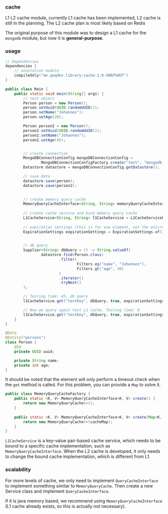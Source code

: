 ### cache

L1 L2 cache module, currently L1 cache has been implemented, L2 cache is still in the planning. The L2 cache plan is most likely based on Redis

The original purpose of this module was to design a L1 cache for the `mongodb` module, but now it is **general-purpose**.

### usage

```kotlin
// Dependencies
dependencies {
    // annotation module
    compileOnly("me.qwqdev.library:cache:1.0-SNAPSHOT")
}
```

```java
public class Main {
    public static void main(String[] args) {
        // test object
        Person person = new Person();
        person.setUuid(UUID.randomUUID());
        person.setName("Johannes");
        person.setAge(20);

        Person person2 = new Person();
        person2.setUuid(UUID.randomUUID());
        person2.setName("Johannes");
        person2.setAge(45);


        // create connection
        MongoDBConnectionConfig mongoDBConnectionConfig =
                MongoDBConnectionConfigFactory.create("test", "mongodb://localhost:27017/");
        Datastore datastore = mongoDBConnectionConfig.getDatastore();

        // save data
        datastore.save(person);
        datastore.save(person2);

        
        // create memory query cache
        MemoryQueryCacheInterface<String, String> memoryQueryCacheInterface = MemoryQueryCacheFactory.create();
        
        // create cache service and bind memory query cache
        L1CacheService<String, String> l1CacheService = L1CacheServiceFactory.create(memoryQueryCacheInterface);
        
        // expiration settings (this is for one element, not the entire map)
        ExpirationSettings expirationSettings = ExpirationSettings.of(100, TimeUnit.DAYS);

        
        // db query
        Supplier<String> dbQuery = () -> String.valueOf(
                datastore.find(Person.class)
                        .filter(
                                Filters.eq("name", "Johannes"),
                                Filters.gt("age", 30)
                        )
                        .iterator()
                        .tryNext()
        );

        // Testing time: 45, db query
        l1CacheService.get("testKey", dbQuery, true, expirationSettings);

        // Now we query again test L1 cache, Testing time: 0
        l1CacheService.get("testKey", dbQuery, true, expirationSettings);
    }
}

@Data
@Entity("persons")
class Person {
    @Id
    private UUID uuid;

    private String name;
    private int age;
}
```

It should be noted that the element will only perform a timeout check when the `get` method is called. For this problem, you can provide a `Map` to solve it.

```java
public class MemoryQueryCacheFactory {
    public static <K, V> MemoryQueryCacheInterface<K, V> create() {
        return new MemoryQueryCache<>();
    }
    
    public static <K, V> MemoryQueryCacheInterface<K, V> create(Map<K, CacheItem<V>> cacheMap) {
        return new MemoryQueryCache<>(cacheMap);
    }
}
```

`L1CacheService` is a key-value pair-based cache service, which needs to be bound to a specific cache implementation, 
such as `MemoryQueryCacheInterface`. When the L2 cache is developed, it only needs to change the bound cache implementation, which is different from L1.

### scalability

For more levels of cache, we only need to implement `QueryCacheInterface` to implement something similar to `MemoryQueryCache`. Then create a new Service class and implement `QueryCacheInterface`.

If it is java memory based, we recommend using `MemoryQueryCacheInterface` (L1 cache already exists, so this is actually not necessary).